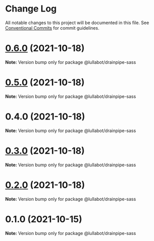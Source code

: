 # Change Log

All notable changes to this project will be documented in this file.
See [Conventional Commits](https://conventionalcommits.org) for commit guidelines.

# [0.6.0](https://github.com/lullabot/drainpipe/compare/@lullabot/drainpipe-sass@0.5.0...@lullabot/drainpipe-sass@0.6.0) (2021-10-18)

**Note:** Version bump only for package @lullabot/drainpipe-sass





# [0.5.0](https://github.com/lullabot/drainpipe/compare/@lullabot/drainpipe-sass@0.4.0...@lullabot/drainpipe-sass@0.5.0) (2021-10-18)

**Note:** Version bump only for package @lullabot/drainpipe-sass





# 0.4.0 (2021-10-18)

**Note:** Version bump only for package @lullabot/drainpipe-sass





# [0.3.0](https://github.com/lullabot/drainpipe/compare/@lullabot/drainpipe-sass@0.2.0...@lullabot/drainpipe-sass@0.3.0) (2021-10-18)

**Note:** Version bump only for package @lullabot/drainpipe-sass





# [0.2.0](https://github.com/lullabot/drainpipe/compare/@lullabot/drainpipe-sass@0.1.0...@lullabot/drainpipe-sass@0.2.0) (2021-10-18)

**Note:** Version bump only for package @lullabot/drainpipe-sass





# 0.1.0 (2021-10-15)

**Note:** Version bump only for package @lullabot/drainpipe-sass
